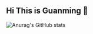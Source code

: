 ## Hi This is Guanming 👋
![Anurag's GitHub stats](https://github-readme-stats.vercel.app/api?username=william-Dic&show_icons=true&bg_color=00000000&hide_title=true&count_private=true&hide=prs&show_icons=true&custom_title=GitHub%20Stats&line_height=40&layout=compact)

